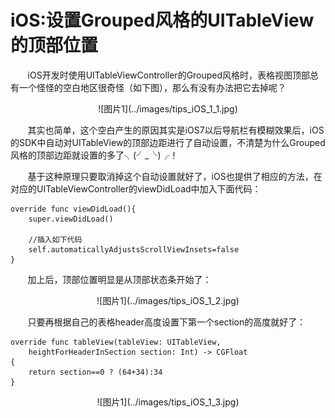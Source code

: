 # iOS:设置Grouped风格的UITableView的顶部位置
&#160; &#160; &#160; &#160;iOS开发时使用UITableViewController的Grouped风格时，表格视图顶部总有一个怪怪的空白地区很奇怪（如下图），那么有没有办法把它去掉呢？

<p align="center"/>![图片1](../images/tips_iOS_1_1.jpg)

&#160; &#160; &#160; &#160;其实也简单，这个空白产生的原因其实是iOS7以后导航栏有模糊效果后，iOS的SDK中自动对UITableView的顶部边距进行了自动设置，不清楚为什么Grouped风格的顶部边距就设置的多了╮(╯_╰)╭！

&#160; &#160; &#160; &#160;基于这种原理只要取消掉这个自动设置就好了，iOS也提供了相应的方法，在对应的UITableViewController的viewDidLoad中加入下面代码：

    override func viewDidLoad(){
		super.viewDidLoad()
	
		//插入如下代码
		self.automaticallyAdjustsScrollViewInsets=false
	}	

&#160; &#160; &#160; &#160;加上后，顶部位置明显是从顶部状态条开始了：

<p align="center"/>![图片1](../images/tips_iOS_1_2.jpg)

&#160; &#160; &#160; &#160;只要再根据自己的表格header高度设置下第一个section的高度就好了：

	override func tableView(tableView: UITableView,
		heightForHeaderInSection section: Int) -> CGFloat
    {
        return section==0 ? (64+34):34
    }
    
<p align="center"/>![图片1](../images/tips_iOS_1_3.jpg)